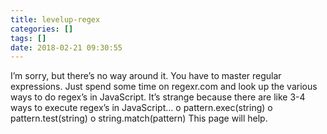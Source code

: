 ```yaml
---
title: levelup-regex
categories: []
tags: []
date: 2018-02-21 09:30:55
---
```


I’m sorry, but there’s no way around it. You have to master regular expressions. 
Just spend some time on regexr.com and look up the various ways to do regex’s in JavaScript. It’s strange because there are like 3-4 ways to execute regex’s in JavaScript… 
o	pattern.exec(string)
o	pattern.test(string)
o	string.match(pattern)
This page will help.
